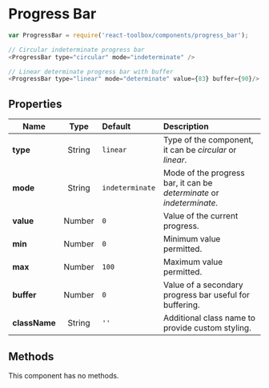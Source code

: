 # Progress Bar

```javascript
var ProgressBar = require('react-toolbox/components/progress_bar');

// Circular indeterminate progress bar
<ProgressBar type="circular" mode="indeterminate" />

// Linear determinate progress bar with buffer
<ProgressBar type="linear" mode="determinate" value={83} buffer={90}/>
```

## Properties

| Name          | Type    | Default         | Description|
| ------------- |:-------:|:--------------- |:---------- |
| **type**      | String  | `linear`        | Type of the component, it can be *circular* or *linear*.|
| **mode**      | String  | `indeterminate` | Mode of the progress bar, it can be *determinate* or *indeterminate*.|
| **value**     | Number  | `0`             | Value of the current progress.|
| **min**       | Number  | `0`             | Minimum value permitted.|
| **max**       | Number  | `100`           | Maximum value permitted.|
| **buffer**    | Number  | `0`             | Value of a secondary progress bar useful for buffering.|
| **className** | String  | `''`            | Additional class name to provide custom styling.|

## Methods

This component has no methods.
